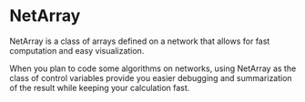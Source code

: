 # NetArray

NetArray is a class of arrays defined on a network that allows for 
fast computation and easy visualization.

When you plan to code some algorithms on networks, using NetArray as the class
of control variables provide you easier debugging and summarization of the result
while keeping your calculation fast.

